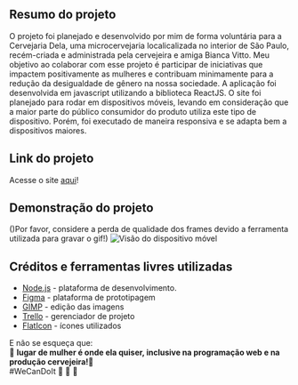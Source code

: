 ## Resumo do projeto
O projeto foi planejado e desenvolvido por mim de forma voluntária para a Cervejaria Dela, uma microcervejaria localicalizada no interior de São Paulo, recém-criada e administrada pela cervejeira e amiga Bianca Vitto. Meu objetivo ao colaborar com esse projeto é participar de iniciativas que impactem positivamente as mulheres e contribuam minimamente para a redução da desigualdade de gênero na nossa sociedade. A aplicação foi desenvolvida em  javascript utilizando a biblioteca ReactJS. O site foi planejado para rodar em dispositivos móveis, levando em consideração que a maior parte do público consumidor do produto utiliza este tipo de dispositivo. Porém, foi executado de maneira responsiva e se adapta bem a dispositivos maiores.

## Link do projeto
Acesse o site [aqui](https://cerveja-dela.web.app/)!


## Demonstração do projeto
()Por favor, considere a perda de qualidade dos frames devido a ferramenta utilizada para gravar o gif!)
![Visão do dispositivo móvel](src/assets/demo_dela.gif)

## Créditos e ferramentas livres utilizadas
* [Node.js](https://nodejs.org/en/) - plataforma de desenvolvimento.
* [Figma](https://www.figma.com/) - plataforma de prototipagem
* [GIMP](https://www.gimp.org/) - edição das imagens
* [Trello](https://trello.com/pt-BR) - gerenciador de projeto
* [FlatIcon](https://www.flaticon.com/) - ícones utilizados

E não se esqueça que: </br>
:pushpin: __lugar de mulher é onde ela quiser, inclusive na programação web e na produção cervejeira!__:pushpin: 
</br>#WeCanDoIt :muscle: :beers: :raising_hand: 
